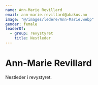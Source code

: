 ```yaml
---
name: Ann-Marie Revillard
email: ann-marie.revillard@abakus.no
image: "@/images/ledere/Ann-Marie.webp"
gender: female
leaderOf:
  - group: revystyret
    title: Nestleder
---
```


# Ann-Marie Revillard

Nestleder i revystyret.
